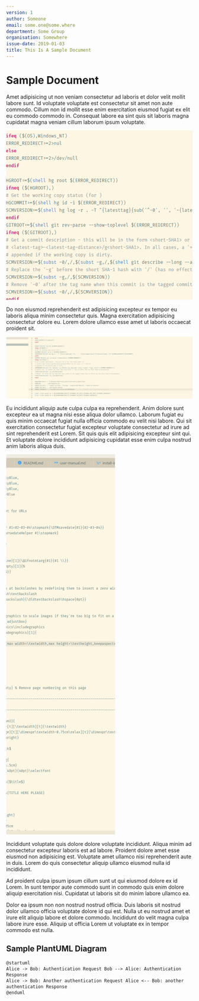 ```yaml
---
version: 1
author: Someone
email: some.one@some.where
department: Some Group
organisation: Somewhere
issue-date: 2019-01-03
title: This Is A Sample Document
---
```


# Sample Document

Amet adipisicing ut non veniam consectetur ad laboris et dolor velit mollit labore sunt. Id
voluptate voluptate est consectetur sit amet non aute commodo. Cillum non id mollit esse enim
exercitation eiusmod fugiat ex elit eu commodo commodo in. Consequat labore ea sint quis sit laboris
magna cupidatat magna veniam cillum laborum ipsum voluptate.

![Small image - this should be centered](./small.png)

Do non eiusmod reprehenderit est adipisicing excepteur ex tempor eu laboris aliqua minim consectetur
quis. Magna exercitation adipisicing consectetur dolore eu. Lorem dolore ullamco esse amet ut
laboris occaecat proident sit.

![Wide image - this should be scaled](./wide.png)

Eu incididunt aliquip aute culpa culpa ea reprehenderit. Anim dolore sunt excepteur ea ut magna nisi
esse aliqua dolor ullamco. Laborum fugiat eu quis minim occaecat fugiat nulla officia commodo eu
velit nisi labore. Qui sit exercitation consectetur fugiat excepteur voluptate consectetur ad irure
ad sint reprehenderit est Lorem. Sit quis quis elit adipisicing excepteur sint qui. Et voluptate
dolore incididunt adipisicing cupidatat esse enim culpa nostrud anim laboris aliqua duis.

![Tall image - this should be scaled](./tall.png)

Incididunt voluptate quis dolore dolore voluptate incididunt. Aliqua minim ad consectetur excepteur
laboris est ad labore. Proident dolore amet esse eiusmod non adipisicing est. Voluptate amet ullamco
nisi reprehenderit aute in duis. Lorem do quis consectetur aliquip ullamco eiusmod nulla id
incididunt.

Ad proident culpa ipsum ipsum cillum sunt ut qui eiusmod dolore ex id Lorem. In sunt tempor aute
commodo sunt in commodo quis enim dolore aliquip exercitation nisi. Cupidatat ut laboris sit do
minim labore ullamco ea.

Dolor ea ipsum non non nostrud nostrud officia. Duis laboris sit nostrud dolor ullamco officia
voluptate dolore id qui est. Nulla ut eu nostrud amet et irure elit aliquip labore et dolore
commodo. Incididunt do velit magna culpa labore irure esse. Aliquip ut officia Lorem ut voluptate ex
in tempor commodo est nulla.

## Sample PlantUML Diagram

```plantuml
@startuml
Alice -> Bob: Authentication Request Bob --> Alice: Authentication Response
Alice -> Bob: Another authentication Request Alice <-- Bob: another authentication Response
@enduml
```
